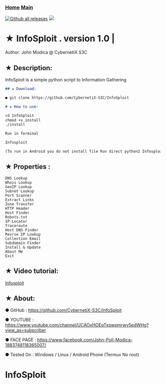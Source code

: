 ### [Home](https://CybernetiX-S3C.github.io)   [Main](https://CybernetiX-S3C.github.io/main)
[![Github all releases](https://img.shields.io/github/downloads/Naereen/StrapDown.js/total.svg)](https://GitHub.com/CybernetiX-S3C/Infosploit)
![](https://blog.flamingtext.com/blog/2018/09/22/flamingtext_com_1537659713_1017233179.gif)

# ★ InfoSploit . version 1.0 | 

   Author: John Modica @ CybernetiX S3C
## ★ Description:

InfoSploit is a simple python script to Information Gathering 

```markdown
## ★ Download:

● git clone https://github.com/CybernetiX-S3C/InfoSploit

# ★ How to use:

cd InfoSploit
chmod +x install
./install

Run in Terminal 

Infosploit

(To run in Android you do not install file Run direct python2 Infosploit)
```
## ★ Properties :

    DNS Lookup 
    Whois Lookup
    GeoIP Lookup
    Subnet Lookup
    Port Scanner
    Extract Links 
    Zone Transfer
    HTTP Header
    Host Finder
    Robots.txt
    IP-Locator
    Traceroute
    Host DNS Finder
    Revrse IP Lookup
    Collection Email
    Subdomain Finder 
    Install & Update
    About Me 
    Exit


## ★ Video tutorial:
[Infosploit](https://www.youtube.com/watch?v=-6aV9LLF8NQ&t=9s)


## ★ About:
● GitHub    : https://github.com/CybernetiX-S3C/InfoSploit 

● YOUTUBE   : https://www.youtube.com/channel/UCAOxHOEpTxpwpmrwy5edWHg?view_as=subscriber

● FACE PAGE : https://www.facebook.com/John-Poli-Modica-1883748118365007/

● Tested On : Windows / Linux / Android Phone (Termux No root)

# InfoSploit


